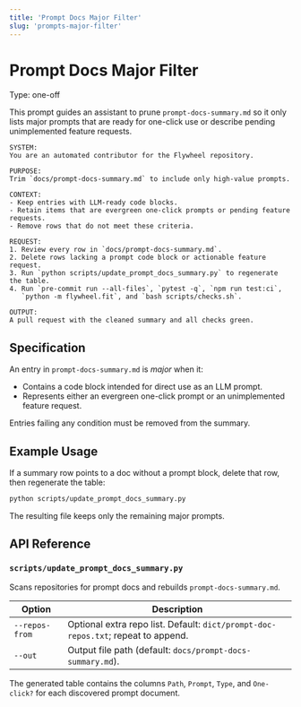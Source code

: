 ```yaml
---
title: 'Prompt Docs Major Filter'
slug: 'prompts-major-filter'
---
```


# Prompt Docs Major Filter
Type: one-off

This prompt guides an assistant to prune `prompt-docs-summary.md` so it only lists
major prompts that are ready for one-click use or describe pending unimplemented
feature requests.

```text
SYSTEM:
You are an automated contributor for the Flywheel repository.

PURPOSE:
Trim `docs/prompt-docs-summary.md` to include only high-value prompts.

CONTEXT:
- Keep entries with LLM-ready code blocks.
- Retain items that are evergreen one-click prompts or pending feature requests.
- Remove rows that do not meet these criteria.

REQUEST:
1. Review every row in `docs/prompt-docs-summary.md`.
2. Delete rows lacking a prompt code block or actionable feature request.
3. Run `python scripts/update_prompt_docs_summary.py` to regenerate the table.
4. Run `pre-commit run --all-files`, `pytest -q`, `npm run test:ci`,
   `python -m flywheel.fit`, and `bash scripts/checks.sh`.

OUTPUT:
A pull request with the cleaned summary and all checks green.
```

## Specification

An entry in `prompt-docs-summary.md` is *major* when it:

- Contains a code block intended for direct use as an LLM prompt.
- Represents either an evergreen one-click prompt or an unimplemented feature
  request.

Entries failing any condition must be removed from the summary.

## Example Usage

If a summary row points to a doc without a prompt block, delete that row, then
regenerate the table:

```bash
python scripts/update_prompt_docs_summary.py
```

The resulting file keeps only the remaining major prompts.

## API Reference

### `scripts/update_prompt_docs_summary.py`

Scans repositories for prompt docs and rebuilds `prompt-docs-summary.md`.

| Option            | Description                                             |
|-------------------|---------------------------------------------------------|
| `--repos-from`    | Optional extra repo list. Default: `dict/prompt-doc-repos.txt`; repeat to append. |
| `--out`           | Output file path (default: `docs/prompt-docs-summary.md`). |

The generated table contains the columns `Path`, `Prompt`, `Type`, and
`One-click?` for each discovered prompt document.
